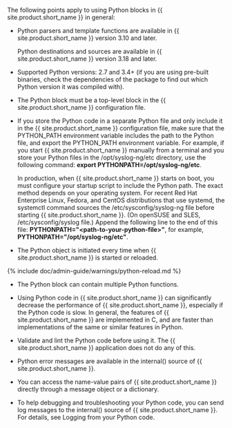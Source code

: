 The following points apply to using Python blocks in {{ site.product.short_name }} in
general:

- Python parsers and template functions are available in {{ site.product.short_name }}
    version 3.10 and later.

    Python destinations and sources are available in {{ site.product.short_name }}
    version 3.18 and later.

- Supported Python versions: 2.7 and 3.4+ (if you are using pre-built
    binaries, check the dependencies of the package to find out which
    Python version it was compiled with).

- The Python block must be a top-level block in the {{ site.product.short_name }}
    configuration file.

- If you store the Python code in a separate Python file and only
    include it in the {{ site.product.short_name }} configuration file, make sure that
    the PYTHON_PATH environment variable includes the path to the
    Python file, and export the PYTHON_PATH environment variable. For
    example, if you start {{ site.product.short_name }} manually from a terminal and you
    store your Python files in the /opt/syslog-ng/etc directory, use the
    following command: **export PYTHONPATH=/opt/syslog-ng/etc**.

    In production, when {{ site.product.short_name }} starts on boot, you must configure
    your startup script to include the Python path. The exact method
    depends on your operating system. For recent Red Hat Enterprise
    Linux, Fedora, and CentOS distributions that use systemd, the
    systemctl command sources the /etc/sysconfig/syslog-ng file before
    starting {{ site.product.short_name }}. (On openSUSE and SLES, /etc/sysconfig/syslog
    file.) Append the following line to the end of this file:
    **PYTHONPATH="\<path-to-your-python-file\>"**, for example,
    **PYTHONPATH="/opt/syslog-ng/etc"**.

- The Python object is initiated every time when {{ site.product.short_name }} is
    started or reloaded.  

 {% include doc/admin-guide/warnings/python-reload.md %}  

- The Python block can contain multiple Python functions.

- Using Python code in {{ site.product.short_name }} can significantly decrease the
    performance of {{ site.product.short_name }}, especially if the Python code is slow.
    In general, the features of {{ site.product.short_name }} are implemented in C, and
    are faster than implementations of the same or similar features in
    Python.

- Validate and lint the Python code before using it. The {{ site.product.short_name }}
    application does not do any of this.

- Python error messages are available in the internal() source of
    {{ site.product.short_name }}.

- You can access the name-value pairs of {{ site.product.short_name }} directly
    through a message object or a dictionary.

- To help debugging and troubleshooting your Python code, you can send
    log messages to the internal() source of {{ site.product.short_name }}. For details,
    see Logging from your Python code.
